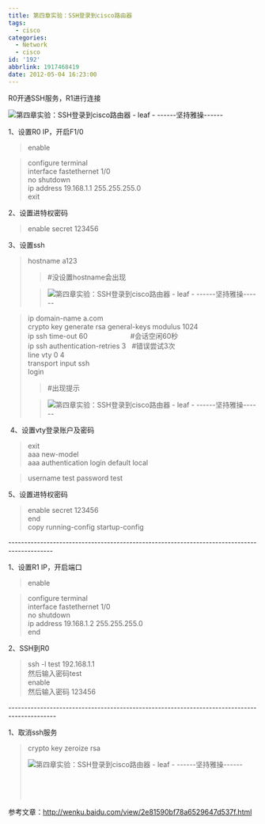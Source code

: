 ```yaml
---
title: 第四章实验：SSH登录到cisco路由器
tags:
  - cisco
categories:
  - Network
  - cisco
id: '192'
abbrlink: 1917468419
date: 2012-05-04 16:23:00
---
```


  
R0开通SSH服务，R1进行连接

![第四章实验：SSH登录到cisco路由器 - leaf - ------坚持雅操------](http://img8.ph.126.net/Gp63yqNwYLeIJUti6lcHGQ==/2588162410871966418.jpg "第四章实验：SSH登录到cisco路由器 - leaf - ------坚持雅操------")

1、设置R0 IP，开启F1/0  

> enable  

> configure terminal  
> interface fastethernet 1/0  
> no shutdown  
> ip address 19.168.1.1 255.255.255.0  
> exit  

2、设置进特权密码  

> enable secret 123456  

3、设置ssh  

> hostname a123  
> 
> > #没设置hostname会出现  
> 
> > ![第四章实验：SSH登录到cisco路由器 - leaf - ------坚持雅操------](http://img2.ph.126.net/IWNmX8UoKl9HZAuRqK4t6A==/1005428616827936602.jpg "第四章实验：SSH登录到cisco路由器 - leaf - ------坚持雅操------")

> ip domain-name a.com  
> crypto key generate rsa general-keys modulus 1024  
> ip ssh time-out 60                      #会话空闲60秒  
> ip ssh authentication-retries 3   #错误尝试3次  
> line vty 0 4  
> transport input ssh  
> login  
> 
> > #出现提示  
> 
> > ![第四章实验：SSH登录到cisco路由器 - leaf - ------坚持雅操------](http://img8.ph.126.net/TCkphAtS62gI7HpEok2OWg==/3083276894906012538.jpg "第四章实验：SSH登录到cisco路由器 - leaf - ------坚持雅操------")

 4、设置vty登录账户及密码  

> exit  
> aaa new-model  
> aaa authentication login default local  

> username test password test  

5、设置进特权密码  

> enable secret 123456  
> end  
> copy running-config startup-config  
>   

\--------------------------------------------------------------------------------------------  
  
1、设置R1 IP，开启端口  

> enable  

> configure terminal  
> interface fastethernet 1/0  
> no shutdown  
> ip address 19.168.1.2 255.255.255.0  
> end  
>   

2、SSH到R0  

> ssh -l test 192.168.1.1  
> 然后输入密码test  
> enable  
> 然后输入密码 123456  
>   

\---------------------------------------------------------------------------------------------  
  
1、取消ssh服务  

> crypto key zeroize rsa  
>   
> 
> ![第四章实验：SSH登录到cisco路由器 - leaf - ------坚持雅操------](http://img9.ph.126.net/R1Wzt_IJThR0vOpbwoFozw==/2616591383519726509.jpg "第四章实验：SSH登录到cisco路由器 - leaf - ------坚持雅操------")
> 
>  
> 
>    

参考文章：http://wenku.baidu.com/view/2e81590bf78a6529647d537f.html